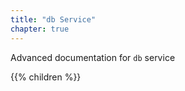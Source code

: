 ```yaml
---
title: "db Service"
chapter: true
---
```


Advanced documentation for `db` service 

{{% children %}}
